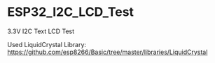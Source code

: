 # ESP32_I2C_LCD_Test
3.3V I2C Text LCD Test

Used LiquidCrystal Library: https://github.com/esp8266/Basic/tree/master/libraries/LiquidCrystal

